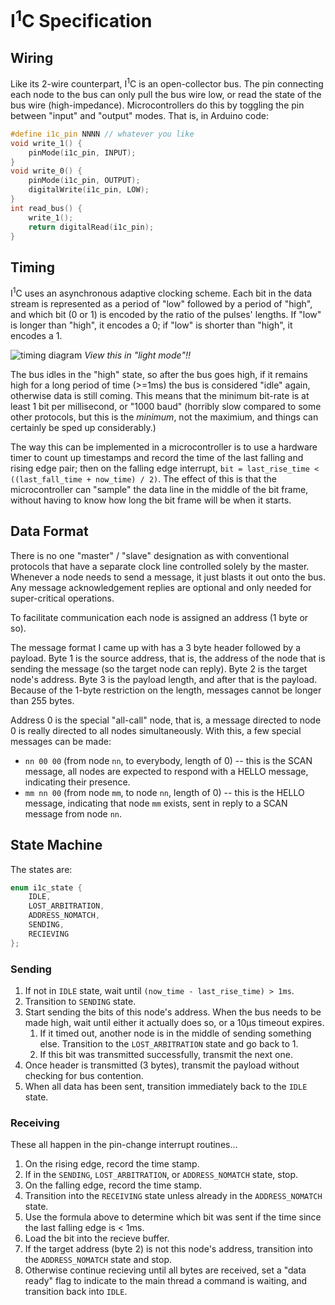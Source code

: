 # I<sup>1</sup>C Specification

## Wiring

Like its 2-wire counterpart, I<sup>1</sup>C is an open-collector bus. The pin connecting each node to the bus can only pull the bus wire low, or read the state of the bus wire (high-impedance). Microcontrollers do this by toggling the pin between "input" and "output" modes. That is, in Arduino code:

```cpp
#define i1c_pin NNNN // whatever you like
void write_1() {
    pinMode(i1c_pin, INPUT);
}
void write_0() {
    pinMode(i1c_pin, OUTPUT);
    digitalWrite(i1c_pin, LOW);
}
int read_bus() {
    write_1();
    return digitalRead(i1c_pin);
}
```

## Timing

I<sup>1</sup>C uses an asynchronous adaptive clocking scheme. Each bit in the data stream is represented as a period of "low" followed by a period of "high", and which bit (0 or 1) is encoded by the ratio of the pulses' lengths. If "low" is longer than "high", it encodes a 0; if "low" is shorter than "high", it encodes a 1.

![timing diagram](https://kroki.io/wavedrom/svg/eNqrVijOTM9LzLFSiOZSUKhWyEvMTbVSUApOzUvJzEtXMFAvVtJRgIPyxDKQrKGBHgIpKdTqYNNqiEOroR4c4dJqYAiCenp6EAOQbQXqA5PoWkMyUhUKEotKFEoyEksUchNLSlKLgPbDtVoiEFhrbC0AtfY_Hg==) *View this in "light mode"!!*

<!--

{ signal: [
  { name: "Sending 0's",          wave: "10.10.10.10.1" },
  { name: "Sending 1's",          wave: "101.01.01.01." },
  { name: "Sending 010101...",    wave: "10.101.0.101." },
  { name: "The part that matters",wave: "1091091091091" },
]}

-->

The bus idles in the "high" state, so after the bus goes high, if it remains high for a long period of time (>=1ms) the bus is considered "idle" again, otherwise data is still coming. This means that the minimum bit-rate is at least 1 bit per millisecond, or "1000 baud" (horribly slow compared to some other protocols, but this is the *minimum*, not the maximium, and things can certainly be sped up considerably.)

The way this can be implemented in a microcontroller is to use a hardware timer to count up timestamps and record the time of the last falling and rising edge pair; then on the falling edge interrupt, `bit = last_rise_time < ((last_fall_time + now_time) / 2)`. The effect of this is that the microcontroller can "sample" the data line in the middle of the bit frame, without having to know how long the bit frame will be when it starts.

## Data Format

There is no one "master" / "slave" designation as with conventional protocols that have a separate clock line controlled solely by the master. Whenever a node needs to send a message, it just blasts it out onto the bus. Any message acknowledgement replies are optional and only needed for super-critical operations.

To facilitate communication each node is assigned an address (1 byte or so).

The message format I came up with has a 3 byte header followed by a payload. Byte 1 is the source address, that is, the address of the node that is sending the message (so the target node can reply). Byte 2 is the target node's address. Byte 3 is the payload length, and after that is the payload. Because of the 1-byte restriction on the length, messages cannot be longer than 255 bytes.

Address 0 is the special "all-call" node, that is, a message directed to node 0 is really directed to all nodes simultaneously. With this, a few special messages can be made:

* `nn 00 00` (from node `nn`, to everybody, length of 0) -- this is the SCAN message, all nodes are expected to respond with a HELLO message, indicating their presence.
* `mm nn 00` (from node `mm`, to node `nn`, length of 0) -- this is the HELLO message, indicating that node `mm` exists, sent in reply to a SCAN message from node `nn`.

## State Machine

The states are:
```cpp
enum i1c_state {
    IDLE,
    LOST_ARBITRATION,
    ADDRESS_NOMATCH,
    SENDING,
    RECIEVING
};
```

### Sending

1. If not in `IDLE` state, wait until `(now_time - last_rise_time) > 1ms`.
2. Transition to `SENDING` state.
3. Start sending the bits of this node's address. When the bus needs to be made high, wait until either it actually does so, or a 10&micro;s timeout expires.
    1. If it timed out, another node is in the middle of sending something else. Transition to the `LOST_ARBITRATION` state and go back to 1.
    2. If this bit was transmitted successfully, transmit the next one.
4. Once header is transmitted (3 bytes), transmit the payload without checking for bus contention.
5. When all data has been sent, transition immediately back to the `IDLE` state.

### Receiving

These all happen in the pin-change interrupt routines...

1. On the rising edge, record the time stamp.
2. If in the `SENDING`, `LOST_ARBITRATION`, or `ADDRESS_NOMATCH` state, stop.
3. On the falling edge, record the time stamp.
4. Transition into the `RECEIVING` state unless already in the `ADDRESS_NOMATCH` state.
5. Use the formula above to determine which bit was sent if the time since the last falling edge is < 1ms.
6. Load the bit into the recieve buffer.
7. If the target address (byte 2) is not this node's address, transition into the `ADDRESS_NOMATCH` state and stop.
8. Otherwise continue recieving until all bytes are received, set a "data ready" flag to indicate to the main thread a command is waiting, and transition back into `IDLE`.
